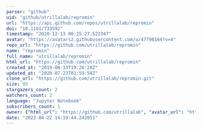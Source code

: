```yaml
---
parser: "github"
uid: "github/utrillalab/repromin"
url: "https://api.github.com/repos/utrillalab/repromin"
doi: "10.1101/733592"
timestamp: "2020-12-13 00:25:27.522347"
avatar: "https://avatars2.githubusercontent.com/u/47798164?v=4"
repo_url: "https://github.com/utrillalab/repromin"
name: "repromin"
full_name: "utrillalab/repromin"
html_url: "https://github.com/utrillalab/repromin"
created_at: "2019-08-13T19:26:28Z"
updated_at: "2020-07-23T01:59:58Z"
clone_url: "https://github.com/utrillalab/repromin.git"
size: 95
stargazers_count: 2
watchers_count: 2
language: "Jupyter Notebook"
subscribers_count: 1
owner: {"html_url": "https://github.com/utrillalab", "avatar_url": "https://avatars2.githubusercontent.com/u/47798164?v=4", "login": "utrillalab", "type": "Organization"}
date: "2023-04-22 14:19:44.242851"
---
```

